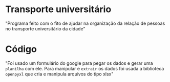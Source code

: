 # Transporte universitário

"Programa feito com o fito de ajudar na organização da relação de pessoas no transporte universitário da cidade"

# Código

"Foi usado um formulário do google para pegar os dados e gerar uma `planilha` com ele. Para manipular e `extrair` os dados foi usada a biblioteca `openpyxl` que cria e manipula arquivos do tipo xlsx"